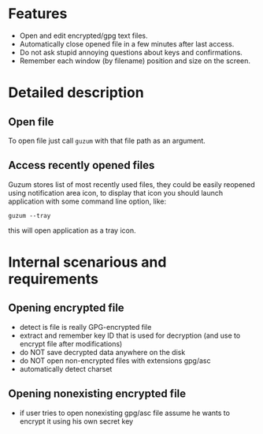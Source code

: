 Features
========

* Open and edit encrypted/gpg text files.
* Automatically close opened file in a few minutes after last access.
* Do not ask stupid annoying questions about keys and confirmations.
* Remember each window (by filename) position and size on the screen.

Detailed description
====================

Open file
---------

To open file just call ``guzum`` with that file path as an argument.

Access recently opened files
----------------------------

Guzum stores list of most recently used files, they could be easily reopened
using notification area icon, to display that icon you should launch application
with some command line option, like:

    guzum --tray

this will open application as a tray icon.

Internal scenarious and requirements
====================================

Opening encrypted file
----------------------

* detect is file is really GPG-encrypted file
* extract and remember key ID that is used for decryption (and use to encrypt file after modifications)
* do NOT save decrypted data anywhere on the disk
* do NOT open non-encrypted files with extensions gpg/asc
* automatically detect charset

Opening nonexisting encrypted file
----------------------------------

* if user tries to open nonexisting gpg/asc file assume he wants to encrypt it using his own secret key

